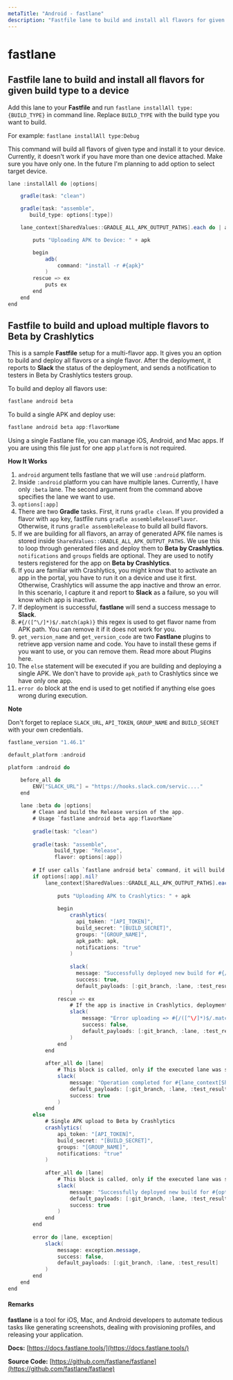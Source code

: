 ```yaml
---
metaTitle: "Android - fastlane"
description: "Fastfile lane to build and install all flavors for given build type to a device, Fastfile to build and upload multiple flavors to Beta by Crashlytics"
---
```


# fastlane




## Fastfile lane to build and install all flavors for given build type to a device


Add this lane to your **Fastfile** and run `fastlane installAll type:{BUILD_TYPE}` in command line. Replace `BUILD_TYPE` with the build type you want to build.

For example: `fastlane installAll type:Debug`

This command will build all flavors of given type and install it to your device. Currently, it doesn't work if you have more than one device attached. Make sure you have only one. In the future I'm planning to add option to select target device.

```java
lane :installAll do |options|

    gradle(task: "clean")

    gradle(task: "assemble",
       build_type: options[:type])

    lane_context[SharedValues::GRADLE_ALL_APK_OUTPUT_PATHS].each do | apk |

        puts "Uploading APK to Device: " + apk

        begin
            adb(
                command: "install -r #{apk}"
            )
        rescue => ex
            puts ex
        end
    end
end

```



## Fastfile to build and upload multiple flavors to Beta by Crashlytics


This is a sample **Fastfile** setup for a multi-flavor app. It gives you an option to build and deploy all flavors or a single flavor. After the deployment, it reports to **Slack** the status of the deployment, and sends a notification to testers in Beta by Crashlytics testers group.

To build and deploy all flavors use:

```java
fastlane android beta

```

To build a single APK and deploy use:

```java
fastlane android beta app:flavorName

```

Using a single Fastlane file, you can manage iOS, Android, and Mac apps. If you are using this file just for one app `platform` is not required.

**How It Works**

1. `android` argument tells fastlane that we will use `:android` platform.
1. Inside `:android` platform you can have multiple lanes. Currently, I have only `:beta` lane. The second argument from the command above specifies the lane we want to use.
1. `options[:app]`
1. There are two **Gradle** tasks. First, it runs `gradle clean`. If you provided a flavor with `app` key, fastfile runs `gradle assembleReleaseFlavor`. Otherwise, it runs `gradle assembleRelease` to build all build flavors.
1. If we are building for all flavors, an array of generated APK file names is stored inside `SharedValues::GRADLE_ALL_APK_OUTPUT_PATHS`. We use this to loop through generated files and deploy them to **Beta by Crashlytics**. `notifications` and `groups` fields are optional. They are used to notify testers registered for the app on **Beta by Crashlytics**.
1. If you are familiar with Crashlytics, you might know that to activate an app in the portal, you have to run it on a device and use it first. Otherwise, Crashlytics will assume the app inactive and throw an error. In this scenario, I capture it and report to **Slack** as a failure, so you will know which app is inactive.
1. If deployment is successful, **fastlane** will send a success message to **Slack**.
1. `#{/([^\/]*)$/.match(apk)}` this regex is used to get flavor name from APK path. You can remove it if it does not work for you.
1. `get_version_name` and `get_version_code` are two **Fastlane** plugins to retrieve app version name and code. You have to install these gems if you want to use, or you can remove them. Read more about Plugins here.
1. The `else` statement will be executed if you are building and deploying a single APK. We don't have to provide `apk_path` to Crashlytics since we have only one app.
1. `error do` block at the end is used to get notified if anything else goes wrong during execution.

**Note**

Don't forget to replace `SLACK_URL`, `API_TOKEN`, `GROUP_NAME` and `BUILD_SECRET` with your own credentials.

```java
fastlane_version "1.46.1"

default_platform :android

platform :android do

    before_all do
        ENV["SLACK_URL"] = "https://hooks.slack.com/servic...."
    end
    
    lane :beta do |options|
        # Clean and build the Release version of the app.
        # Usage `fastlane android beta app:flavorName`
    
        gradle(task: "clean")
    
        gradle(task: "assemble",
               build_type: "Release",
               flavor: options[:app])
    
        # If user calls `fastlane android beta` command, it will build all projects and push them to Crashlytics
        if options[:app].nil?
            lane_context[SharedValues::GRADLE_ALL_APK_OUTPUT_PATHS].each do | apk |
    
                puts "Uploading APK to Crashlytics: " + apk
    
                begin
                    crashlytics(
                      api_token: "[API_TOKEN]",
                      build_secret: "[BUILD_SECRET]",
                      groups: "[GROUP_NAME]",
                      apk_path: apk,
                      notifications: "true"
                    )
    
                    slack(
                      message: "Successfully deployed new build for #{/([^\/]*)$/.match(apk)} #{get_version_name} - #{get_version_code}",
                      success: true,
                      default_payloads: [:git_branch, :lane, :test_result]
                    )
                rescue => ex
                    # If the app is inactive in Crashlytics, deployment will fail. Handle it here and report to slack
                    slack(
                        message: "Error uploading => #{/([^\/]*)$/.match(apk)} #{get_version_name} - #{get_version_code}: #{ex}",
                        success: false,
                        default_payloads: [:git_branch, :lane, :test_result]
                    )
                end
            end
    
            after_all do |lane|
                # This block is called, only if the executed lane was successful
                slack(
                    message: "Operation completed for #{lane_context[SharedValues::GRADLE_ALL_APK_OUTPUT_PATHS].size} app(s) for #{get_version_name} - #{get_version_code}",
                    default_payloads: [:git_branch, :lane, :test_result],
                    success: true
                )
            end
        else
            # Single APK upload to Beta by Crashlytics
            crashlytics(
                api_token: "[API_TOKEN]",
                build_secret: "[BUILD_SECRET]",
                groups: "[GROUP_NAME]",
                notifications: "true"
            )
    
            after_all do |lane|
                # This block is called, only if the executed lane was successful
                slack(
                    message: "Successfully deployed new build for #{options[:app]} #{get_version_name} - #{get_version_code}",
                    default_payloads: [:git_branch, :lane, :test_result],
                    success: true
                )
            end
        end
    
        error do |lane, exception|
            slack(
                message: exception.message,
                success: false,
                default_payloads: [:git_branch, :lane, :test_result]
            )
        end
    end
end

```



#### Remarks


**fastlane** is a tool for iOS, Mac, and Android developers to automate tedious tasks like generating screenshots, dealing with provisioning profiles, and releasing your application.

**Docs:** [https://docs.fastlane.tools/](https://docs.fastlane.tools/)

**Source Code:** [https://github.com/fastlane/fastlane](https://github.com/fastlane/fastlane)

